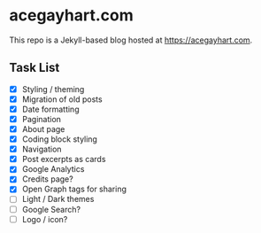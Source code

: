 # acegayhart.com

This repo is a Jekyll-based blog hosted at <https://acegayhart.com>.

## Task List

- [X] Styling / theming
- [X] Migration of old posts
- [X] Date formatting
- [X] Pagination
- [X] About page
- [X] Coding block styling
- [X] Navigation
- [X] Post excerpts as cards
- [X] Google Analytics
- [X] Credits page?
- [X] Open Graph tags for sharing
- [ ] Light / Dark themes
- [ ] Google Search?
- [ ] Logo / icon?
